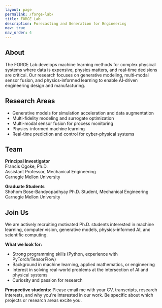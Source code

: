 ```yaml
---
layout: page
permalink: /forge-lab/
title: FORGE Lab
description: Forecasting and Generation for Engineering
nav: true
nav_order: 4
---
```


## About

The FORGE Lab develops machine learning methods for complex physical systems where data is expensive, physics matters, and real-time decisions are critical. Our research focuses on generative modeling, multi-modal sensor fusion, and physics-informed learning to enable AI-driven engineering design and manufacturing.

## Research Areas

- Generative models for simulation acceleration and data augmentation
- Multi-fidelity modeling and surrogate optimization
- Multi-modal sensor fusion for process monitoring
- Physics-informed machine learning
- Real-time prediction and control for cyber-physical systems

## Team

**Principal Investigator**  
Francis Ogoke, Ph.D.  
Assistant Professor, Mechanical Engineering  
Carnegie Mellon University

**Graduate Students**  
Shohom Bose-Bandyopadhyay
Ph.D. Student, Mechanical Engineering
Carnegie Mellon University


## Join Us

We are actively recruiting motivated Ph.D. students interested in machine learning, computer vision, generative models, physics-informed AI, and scientific computing.

**What we look for:**
- Strong programming skills (Python, experience with PyTorch/TensorFlow)
- Background in machine learning, applied mathematics, or engineering
- Interest in solving real-world problems at the intersection of AI and physical systems
- Curiosity and passion for research

**Prospective students:** Please email me with your CV, transcripts, research interests, and why you're interested in our work. Be specific about which projects or research areas excite you.